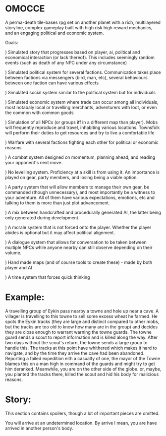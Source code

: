 # OMOCCE
A perma-death tile-bases rpg set on another planet with a rich,
multilayered storyline, complex gameplay built with high risk high reward
mechanics, and an engaging political and economic system.

Goals:

) Simulated story that progresses based on player, ai, political and economical
interaction (or lack thereof). This includes seemingly random events (such as
death of any NPC under any circumstance)

) Simulated political system for several factions. Communication takes place
between factions via messengers (bird, man, etc), several behaviours between one
faction can have various effects

) Simulated social system similar to the political system but for individuals

) Simulated economic system where trade can occur among all individuals, most
notabaly local or travelling merchants, adventurers with loot, or even the
common with common goods

) Simulation of all NPCs (or groups iff in a different map than player). Mobs
will frequently reproduce and travel, inhabiting various locations. Townsfolk
will perform their duties to get resources and try to live a comfortable life

) Warfare with several factions fighting each other for political or economic
reasons

) A combat system designed on momentum, planning ahead, and reading your
opponent's next move.

) No levelling system. Proficiency at a skill is from using it.
An importance is played on gear, party members, and losing being a viable
option.

) A party system that will allow members to manage their own gear, be commanded
(though unnecessary), and most importantly be a witness to your adventure. All
of them have various expectations, emotions, etc and talking to them is more
than just plot advancement.

) A mix between handcrafted and procedurally generated AI, the latter being
only generated during development.

) A morale system that is not forced onto the player. Whether the player abides
is optional but it may affect political alignment.

) A dialogue system that allows for conversation to be taken between multiple
NPCs while anyone nearby can still observe depending on their volume.

) Hand made maps (and of course tools to create these) - made by both player
    and AI

) A time system that forces quick thinking

# Example:

A travelling group of Eykin pass nearby a towne and hole up near a cave. A
villager is travelling to this towne to sell some excess wheat he farmed. He
spots the Eykin tracks (they are large and distinct compared to other mobs, but
the tracks are too old to know how many are in the group) and decides they are
close enough to warrant warning the towne guards. The towne guard sends a scout
to report information and is killed along the way. After two days without the
scout's return, the towne sends a large group to handle this. The tracks at this
point have whithered which makes it hard to navigate, and by the time they
arrive the cave had been abandoned. Reporting a failed expedition eith a
casualty of one, the mayor of the Towne blames this on a man high in command of
the guards and might try to get him deranked. Meanwhile, you are on the other
side of the globe. or, maybe, you planted the tracks there, killed the scout and
hid his body for malicious reasons.


# Story:

This section contains spoilers, though a lot of important pieces are omitted.

You will arrive at an undetermined location. By arrive I mean, you are have
arrived in another person's body. 
